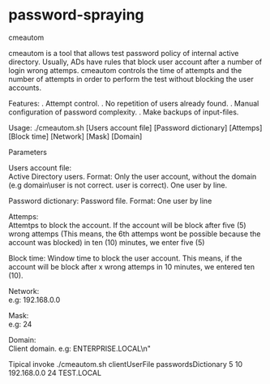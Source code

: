 # password-spraying

cmeautom

cmeautom is a tool that allows test password policy of internal active directory. Usually, ADs have rules that block user account after a number of login wrong attemps. cmeautom controls the time of attempts and the number of attempts in order to perform the test without blocking the user accounts.

Features: 
. Attempt control.
. No repetition of users already found.
. Manual configuration of password complexity.
. Make backups of input-files.

Usage:
	./cmeautom.sh [Users account file] [Password dictionary] [Attemps] [Block time] [Network] [Mask] [Domain]

Parameters

Users account file:	 
Active Directory users. Format: Only the user account, without the domain (e.g domain\user is not correct. user is correct). One user by line.

Password dictionary:
Password file. Format: One user by line

Attemps:	
Attemtps to block the account. If the account will be block after five (5) wrong attemps (This means, the 6th attemps wont be possible because the account was blocked) in ten (10) minutes, we enter five (5)

Block time:	
Window time to block the user account. This means, if the account will be block after x wrong attemps in 10 minutes, we entered ten (10).

Network:	 
e.g: 192.168.0.0

Mask:	
e.g: 24

Domain: 	
Client domain. e.g: ENTERPRISE.LOCAL\n"

Tipical invoke
    ./cmeautom.sh clientUserFile passwordsDictionary 5 10 192.168.0.0 24 TEST.LOCAL
